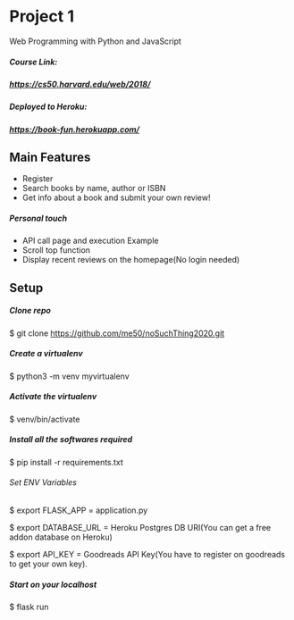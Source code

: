 # Project 1

Web Programming with Python and JavaScript

##### Course Link:
##### https://cs50.harvard.edu/web/2018/

##### Deployed to Heroku:

##### https://book-fun.herokuapp.com/

## Main Features
* Register
* Search books by name, author or ISBN
* Get info about a book and submit your own review!

##### Personal touch
* API call page and execution Example
* Scroll top function
* Display recent reviews on the homepage(No login needed)

## Setup 

##### Clone repo
$ git clone https://github.com/me50/noSuchThing2020.git

##### Create a virtualenv 
$ python3 -m venv myvirtualenv

##### Activate the virtualenv
$ venv/bin/activate

##### Install all the softwares required
$ pip install -r requirements.txt

######  Set ENV Variables
$ export FLASK_APP = application.py

$ export DATABASE_URL = Heroku Postgres DB URI(You can get a free addon database on Heroku)

$ export API_KEY = Goodreads API Key(You have to register on goodreads to get your own key). 

##### Start on your localhost
$ flask run
